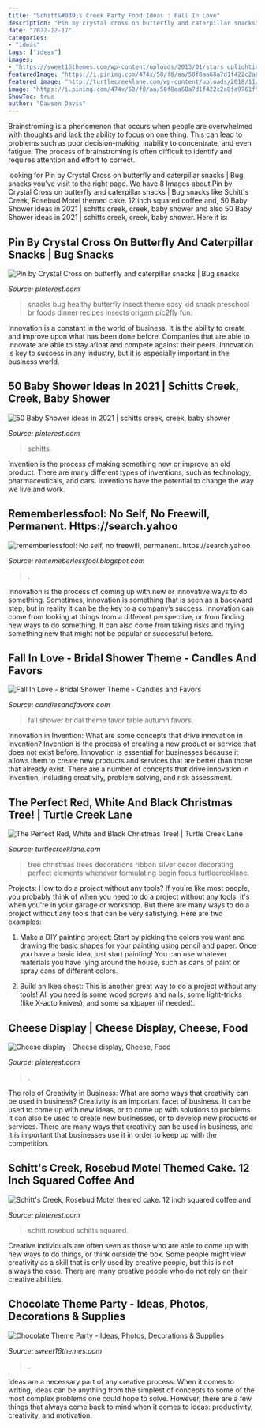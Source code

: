 ```yaml
---
title: "Schitt&#039;s Creek Party Food Ideas : Fall In Love"
description: "Pin by crystal cross on butterfly and caterpillar snacks"
date: "2022-12-17"
categories:
- "ideas"
tags: ["ideas"]
images:
- "https://sweet16themes.com/wp-content/uploads/2013/01/stars_uplighting_thomas_birkby_house.jpg"
featuredImage: "https://i.pinimg.com/474x/50/f8/aa/50f8aa68a7d1f422c2a8fe9761f92fc2.jpg"
featured_image: "http://turtlecreeklane.com/wp-content/uploads/2018/11/FullSizeRender-2.jpg"
image: "https://i.pinimg.com/474x/50/f8/aa/50f8aa68a7d1f422c2a8fe9761f92fc2.jpg"
ShowToc: true
author: "Dawson Davis"
---
```



Brainstroming is a phenomenon that occurs when people are overwhelmed with thoughts and lack the ability to focus on one thing. This can lead to problems such as poor decision-making, inability to concentrate, and even fatigue. The process of brainstroming is often difficult to identify and requires attention and effort to correct.

	

		
looking for Pin by Crystal Cross on butterfly and caterpillar snacks | Bug snacks you've visit to the right page. We have 8 Images about Pin by Crystal Cross on butterfly and caterpillar snacks | Bug snacks like Schitt&#039;s Creek, Rosebud Motel themed cake. 12 inch squared coffee and, 50 Baby Shower ideas in 2021 | schitts creek, creek, baby shower and also 50 Baby Shower ideas in 2021 | schitts creek, creek, baby shower. Here it is:
		
    
## Pin By Crystal Cross On Butterfly And Caterpillar Snacks | Bug Snacks

<img loading=lazy src="https://i.pinimg.com/originals/39/62/82/39628200524d58b822d80d37492cae1a.jpg" onerror="this.onerror=null;this.src='https://tse2.mm.bing.net/th?id=OIP.VXKTkoVoBJVPJKmeRcTYCgHaFj&amp;pid=15.1';" alt="Pin by Crystal Cross on butterfly and caterpillar snacks | Bug snacks">

_Source: pinterest.com_

>snacks bug healthy butterfly insect theme easy kid snack preschool br foods dinner recipes insects origem pic2fly fun. 

	

Innovation is a constant in the world of business. It is the ability to create and improve upon what has been done before. Companies that are able to innovate are able to stay afloat and compete against their peers. Innovation is key to success in any industry, but it is especially important in the business world.

    
## 50 Baby Shower Ideas In 2021 | Schitts Creek, Creek, Baby Shower

<img loading=lazy src="https://i.pinimg.com/474x/50/f8/aa/50f8aa68a7d1f422c2a8fe9761f92fc2.jpg" onerror="this.onerror=null;this.src='https://tse3.mm.bing.net/th?id=OIP.o_CZVq2WVX-DTK21-dZkWAAAAA&amp;pid=15.1';" alt="50 Baby Shower ideas in 2021 | schitts creek, creek, baby shower">

_Source: pinterest.com_

>schitts. 

	

Invention is the process of making something new or improve an old product. There are many different types of inventions, such as technology, pharmaceuticals, and cars. Inventions have the potential to change the way we live and work.

    
## Rememberlessfool: No Self, No Freewill, Permanent. Https://search.yahoo

<img loading=lazy src="https://1.bp.blogspot.com/-U6ThlQoaDtA/Xd8Z4ZGHStI/AAAAAAAAbjo/_4DCsnRQQ_QmusNIbUK-RzHl0ScQ9LOlACLcBGAsYHQ/w1200-h630-p-k-no-nu/Untitled27.png" onerror="this.onerror=null;this.src='https://tse3.mm.bing.net/th?id=OIP.kDKNfe5q211Mz4NmgKGKMwHaD4&amp;pid=15.1';" alt="rememberlessfool: No self, no freewill, permanent. https://search.yahoo">

_Source: rememeberlessfool.blogspot.com_

>. 

	

Innovation is the process of coming up with new or innovative ways to do something. Sometimes, innovation is something that is seen as a backward step, but in reality it can be the key to a company’s success. Innovation can come from looking at things from a different perspective, or from finding new ways to do something. It can also come from taking risks and trying something new that might not be popular or successful before.

    
## Fall In Love - Bridal Shower Theme - Candles And Favors

<img loading=lazy src="http://www.candlesandfavors.com/blog/wp-content/uploads/2014/11/Fall-In-Love-Favor-Table.jpg" onerror="this.onerror=null;this.src='https://tse4.mm.bing.net/th?id=OIP.XspTncWKuNG9MlPsrnFpqQHaF_&amp;pid=15.1';" alt="Fall In Love - Bridal Shower Theme - Candles and Favors">

_Source: candlesandfavors.com_

>fall shower bridal theme favor table autumn favors. 

	

Innovation in Invention: What are some concepts that drive innovation in Invention?
Invention is the process of creating a new product or service that does not exist before. Innovation is essential for businesses because it allows them to create new products and services that are better than those that already exist. There are a number of concepts that drive innovation in Invention, including creativity, problem solving, and risk assessment.

    
## The Perfect Red, White And Black Christmas Tree! | Turtle Creek Lane

<img loading=lazy src="http://turtlecreeklane.com/wp-content/uploads/2018/11/FullSizeRender-2.jpg" onerror="this.onerror=null;this.src='https://tse1.mm.bing.net/th?id=OIP.nJaF1_WcPtoewulIY1l4ugHaKT&amp;pid=15.1';" alt="The Perfect Red, White and Black Christmas Tree! | Turtle Creek Lane">

_Source: turtlecreeklane.com_

>tree christmas trees decorations ribbon silver decor decorating perfect elements whenever formulating begin focus turtlecreeklane. 

	

Projects: How to do a project without any tools?
If you're like most people, you probably think of when you need to do a project without any tools, it's when you're in your garage or workshop. But there are many ways to do a project without any tools that can be very satisfying. Here are two examples: 
1. Make a DIY painting project: Start by picking the colors you want and drawing the basic shapes for your painting using pencil and paper. Once you have a basic idea, just start painting! You can use whatever materials you have lying around the house, such as cans of paint or spray cans of different colors. 

2. Build an Ikea chest: This is another great way to do a project without any tools! All you need is some wood screws and nails, some light-tricks (like X-acto knives), and some sandpaper (if needed).

    
## Cheese Display | Cheese Display, Cheese, Food

<img loading=lazy src="https://i.pinimg.com/originals/ad/29/7c/ad297ca6df3d8cb8e2955cbd6033d0b2.jpg" onerror="this.onerror=null;this.src='https://tse4.mm.bing.net/th?id=OIP.iYE8XSQI92fV3x-kMcDnQAHaJ4&amp;pid=15.1';" alt="Cheese display | Cheese display, Cheese, Food">

_Source: pinterest.com_

>. 

	

The role of Creativity in Business: What are some ways that creativity can be used in business?
Creativity is an important facet of business. It can be used to come up with new ideas, or to come up with solutions to problems. It can also be used to create new businesses, or to develop new products or services. There are many ways that creativity can be used in business, and it is important that businesses use it in order to keep up with the competition.

    
## Schitt&#039;s Creek, Rosebud Motel Themed Cake. 12 Inch Squared Coffee And

<img loading=lazy src="https://i.pinimg.com/736x/da/ab/4a/daab4a40d97e08bad41c0431a20f9122.jpg" onerror="this.onerror=null;this.src='https://tse4.mm.bing.net/th?id=OIP.b6mFzryoyjhW0KvyYu82sgHaHa&amp;pid=15.1';" alt="Schitt&#039;s Creek, Rosebud Motel themed cake. 12 inch squared coffee and">

_Source: pinterest.com_

>schitt rosebud schitts squared. 

	

Creative individuals are often seen as those who are able to come up with new ways to do things, or think outside the box. Some people might view creativity as a skill that is only used by creative people, but this is not always the case. There are many creative people who do not rely on their creative abilities.

    
## Chocolate Theme Party - Ideas, Photos, Decorations &amp; Supplies

<img loading=lazy src="https://sweet16themes.com/wp-content/uploads/2013/01/stars_uplighting_thomas_birkby_house.jpg" onerror="this.onerror=null;this.src='https://tse3.mm.bing.net/th?id=OIP.U3_qPhMbO8QnvZSj0K1mFwHaE6&amp;pid=15.1';" alt="Chocolate Theme Party - Ideas, Photos, Decorations &amp; Supplies">

_Source: sweet16themes.com_

>. 

	

Ideas are a necessary part of any creative process. When it comes to writing, ideas can be anything from the simplest of concepts to some of the most complex problems one could hope to solve. However, there are a few things that always come back to mind when it comes to ideas: productivity, creativity, and motivation.

